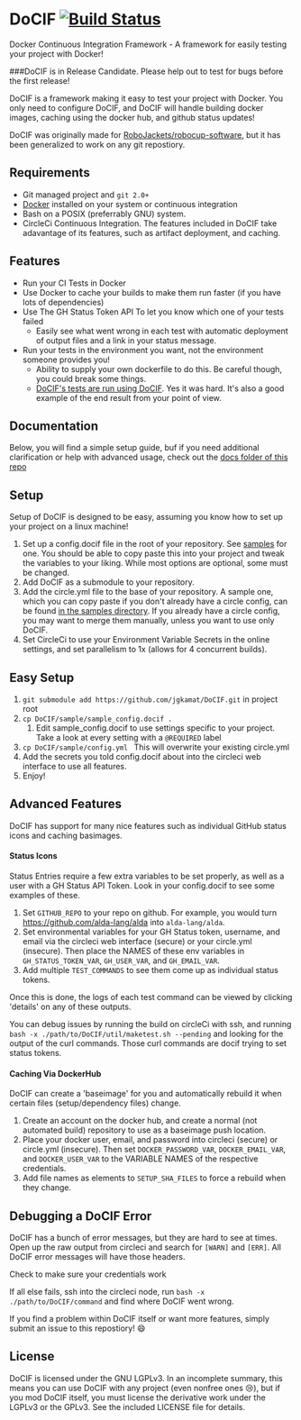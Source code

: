 # DoCIF [![Build Status](https://circleci.com/gh/jgkamat/DoCIF.svg?&style=svg)](https://circleci.com/gh/jgkamat/DoCIF)

Docker Continuous Integration Framework - A framework for easily testing your project with Docker!

###DoCIF is in Release Candidate. Please help out to test for bugs before the first release!

DoCIF is a framework making it easy to test your project with Docker. You only need to configure DoCIF, and DoCIF will handle building docker images, caching using the docker hub, and github status updates!

DoCIF was originally made for [RoboJackets/robocup-software](https://www.github.com/robojackets/robocup-software), but it has been generalized to work on any git repostiory.


## Requirements
* Git managed project and `git 2.0+`
* [Docker](https://www.docker.com) installed on your system or continuous integration
* Bash on a POSIX (preferrably GNU) system.
* CircleCi Continuous Integration. The features included in DoCIF take adavantage of its features, such as artifact deployment, and caching.

## Features
* Run your CI Tests in Docker
* Use Docker to cache your builds to make them run faster (if you have lots of dependencies)
* Use The GH Status Token API To let you know which one of your tests failed
  * Easily see what went wrong in each test with automatic deployment of output files and a link in your status message.
* Run your tests in the environment you want, not the environment someone provides you!
  * Ability to supply your own dockerfile to do this. Be careful though, you could break some things.
  * [DoCIF's tests are run using DoCIF](https://github.com/jgkamat/DoCIF/pull/4). Yes it was hard. It's also a good example of the end result from your point of view.

## Documentation

Below, you will find a simple setup guide, buf if you need additional clarification or help with advanced usage, check out the [docs folder of this repo](./doc)

## Setup
Setup of DoCIF is designed to be easy, assuming you know how to set up your project on a linux machine!

1. Set up a config.docif file in the root of your repository. See [samples](./sample/sample_config.docif) for one. You should be able to copy paste this into your project and tweak the variables to your liking. While most options are
optional, some must be changed.
2. Add DoCIF as a submodule to your repository.
3. Add the circle.yml file to the base of your repository. A sample one, which you can copy paste if you don't already have a circle config, can be found [in the samples directory](./sample/circle.yml). If you already have a circle config, you may want to merge them manually, unless you want to use only DoCIF.
4. Set CircleCi to use your Environment Variable Secrets in the online settings, and set parallelism to 1x (allows for 4 concurrent builds).

## Easy Setup

1. `git submodule add https://github.com/jgkamat/DoCIF.git` in project root
2. `cp DoCIF/sample/sample_config.docif .`
    1. Edit sample_config.docif to use settings specific to your project. Take a look at every setting with a `@REQUIRED` label
3. `cp DoCIF/sample/config.yml ` This will overwrite your existing circle.yml
4. Add the secrets you told config.docif about into the circleci web interface to use all features.
5. Enjoy!

## Advanced Features

DoCIF has support for many nice features such as individual GitHub status icons and caching basimages.

#### Status Icons

Status Entries require a few extra variables to be set properly, as well as a user with a GH Status API Token. Look in your config.docif to see some examples of these.

1. Set `GITHUB_REPO` to your repo on github. For example, you would turn https://github.com/alda-lang/alda into `alda-lang/alda`.
2. Set environmental variables for your GH Status token, username, and email via the circleci web interface (secure) or your circle.yml (insecure). Then place the NAMES of these env variables in `GH_STATUS_TOKEN_VAR`, `GH_USER_VAR`, and `GH_EMAIL_VAR`.
3. Add multiple `TEST_COMMANDS` to see them come up as individual status tokens.

Once this is done, the logs of each test command can be viewed by clicking 'details' on any of these outputs.

You can debug issues by running the build on circleCi with ssh, and running `bash -x ./path/to/DoCIF/util/maketest.sh --pending` and looking for the output of the curl commands. Those curl commands are docif trying to set status tokens.

#### Caching Via DockerHub

DoCIF can create a 'baseimage' for you and automatically rebuild it when certain files (setup/dependency files) change.

1. Create an account on the docker hub, and create a normal (not automated build) repository to use as a baseimage push location.
2. Place your docker user, email, and password into circleci (secure) or circle.yml (insecure). Then set `DOCKER_PASSWORD_VAR`, `DOCKER_EMAIL_VAR`, and `DOCKER_USER_VAR` to the VARIABLE NAMES of the respective credentials.
3. Add file names as elements to `SETUP_SHA_FILES` to force a rebuild when they change.

## Debugging a DoCIF Error

DoCIF has a bunch of error messages, but they are hard to see at times. Open up the raw output from circleci and search for `[WARN]` and `[ERR]`. All DoCIF error messages will have those headers.

Check to make sure your credentials work

If all else fails, ssh into the circleci node, run `bash -x ./path/to/DoCIF/command` and find where DoCIF went wrong.

If you find a problem within DoCIF itself or want more features, simply submit an issue to this repostiory! :smile:

## License
DoCIF is licensed under the GNU LGPLv3. In an incomplete summary, this means you can use DoCIF with any project (even nonfree ones :cry:), but if you mod DoCIF itself, you must license the derivative work under the LGPLv3 or the GPLv3. See the included LICENSE file for details.
